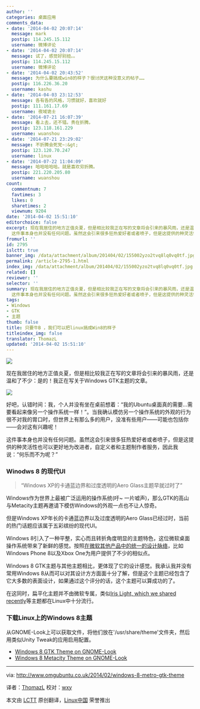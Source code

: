 ```yaml
---
author: ''
categories: 桌面应用
comments_data:
- date: '2014-04-02 20:07:14'
  message: mark
  postip: 114.245.15.112
  username: 微博评论
- date: '2014-04-02 20:07:14'
  message: 试了，感觉好别扭。。
  postip: 114.245.15.112
  username: 微博评论
- date: '2014-04-02 20:43:52'
  message: 为什么要搞成win8的样子？很讨厌这种没意义的帖子……
  postip: 116.226.36.20
  username: kashu
- date: '2014-04-03 23:12:53'
  message: 各有各的风格，习惯就好，喜欢就好
  postip: 111.161.17.69
  username: 夜域诡士
- date: '2014-07-21 16:07:39'
  message: 看上去，还不错。贵在折腾。
  postip: 123.118.161.229
  username: wuanshou
- date: '2014-07-21 23:29:02'
  message: 不折腾会死党~:&gt;
  postip: 123.120.70.247
  username: linux
- date: '2014-07-22 11:04:09'
  message: 哈哈哈哈哈。就是喜欢穷折腾。
  postip: 221.220.205.80
  username: wuanshou
count:
  commentnum: 7
  favtimes: 3
  likes: 0
  sharetimes: 2
  viewnum: 9204
date: '2014-04-02 15:51:10'
editorchoice: false
excerpt: 现在我居住的地方正值炎夏，但是相比较我正在写的文章将会引来的暴风雨，还是温和了不少：是的！我正在写关于Windows GTK主题的文章。  好吧，认错时间：我，个人并没有坐在桌前想着：我的Ubuntu桌面真的需要...需要看起来像另一个操作系统一样！。当我确认模仿另一个操作系统的外观的行为很不对我的胃口时，但世界上有那么多的用户，没准有些用户可能也包括你会对这有兴趣呢！
  这件事本身也并没有任何问题。虽然这会引来很多狂热爱好者或者喷子，但是这提供的种灵活性也可以更好地为改进者，自定义者和主题制作者服务，因此我说：何乐而 ...
fromurl: ''
id: 2795
islctt: true
banner_img: /data/attachment/album/201404/02/155002yzo2tvq8lq0vq0tf.jpg
permalink: /article-2795-1.html
index_img: /data/attachment/album/201404/02/155002yzo2tvq8lq0vq0tf.jpg.thumb.jpg
related: []
reviewer: ''
selector: ''
summary: 现在我居住的地方正值炎夏，但是相比较我正在写的文章将会引来的暴风雨，还是温和了不少：是的！我正在写关于Windows GTK主题的文章。  好吧，认错时间：我，个人并没有坐在桌前想着：我的Ubuntu桌面真的需要...需要看起来像另一个操作系统一样！。当我确认模仿另一个操作系统的外观的行为很不对我的胃口时，但世界上有那么多的用户，没准有些用户可能也包括你会对这有兴趣呢！
  这件事本身也并没有任何问题。虽然这会引来很多狂热爱好者或者喷子，但是这提供的种灵活性也可以更好地为改进者，自定义者和主题制作者服务，因此我说：何乐而 ...
tags:
- Windows
- GTK
- 主题
thumb: false
title: 只要牛B ，我们可以把linux搞成Win8的样子
titleindex_img: false
translator: ThomazL
updated: '2014-04-02 15:51:10'
---
```


![](/data/attachment/album/201404/02/155002yzo2tvq8lq0vq0tf.jpg)


现在我居住的地方正值炎夏，但是相比较我正在写的文章将会引来的暴风雨，还是温和了不少：是的！我正在写关于Windows GTK主题的文章。


![](/data/attachment/album/201404/02/155115xvzqqupzqco7h7qv.png)


好吧，认错时间：我，个人并没有坐在桌前想着：“我的Ubuntu桌面真的需要...需要看起来像另一个操作系统一样！”。当我确认模仿另一个操作系统的外观的行为很不对我的胃口时，但世界上有那么多的用户，没准有些用户——可能也包括你——会对这有兴趣呢！


这件事本身也并没有任何问题。虽然这会引来很多狂热爱好者或者喷子，但是这提供的种灵活性也可以更好地为改进者，自定义者和主题制作者服务，因此我说：“何乐而不为呢？”


### Winodws 8 的现代UI



> 
> “Windows XP的卡通蓝边界和过度透明的Aero Glass主题早就过时了”
> 
> 
> 


Windows作为世界上最被广泛运用的操作系统(吁~ 一片嘘声)，那么GTK的高山与Metacity主题再邀请下模仿Windows的外观一点也不让人惊奇。


 


但是Windows XP年长的卡通蓝边界以及过度透明的Aero Glass已经过时，当前的热门话题应该属于五彩缤纷的现代UI。


Windows 8引入了一种平整，实心而且转折角度明显的主题特色，这位微软桌面操作系统带来了新鲜的感觉。按照[在微软其他产品中的统一的设计脉络](http://en.wikipedia.org/wiki/Metro_(design_language))，比如Windows Phone 8以及Xbox One为用户提供了不少的相似点。


Windows 8 GTK主题与其他主题相比，更体现了它的设计感觉。我承认我并没有常用Windows 8从而可以对其设计方方面面十分了解，但是这个主题已经包含了它大多数的表面设计，如果通过这个评分的话，这个主题可以算成功的了。


在这同时，扁平化主题并不由微软专属，类似[Iris Light, which we shared recently](http://www.omgubuntu.co.uk/2014/01/iris-flat-gtk-theme-for-linux)等主题都在Linux中十分流行。


### 下载Linux上的Windows 8主题


从GNOME-Look上可以获取文件，将他们放在'/usr/share/theme'文件夹，然后用类似Unity Tweak的应用启用配置。


* [Windows 8 GTK Theme on GNOME-Look](http://gnome-look.org/content/show.php?content=158721)
* [Windows 8 Metacity Theme on GNOME-Look](http://gnome-look.org/content/show.php/Windows+8+modern+UI?content=157024)




---


via: <http://www.omgubuntu.co.uk/2014/02/windows-8-metro-gtk-theme>


译者：[ThomazL](https://github.com/ThomazL) 校对：[wxy](https://github.com/wxy)


本文由 [LCTT](https://github.com/LCTT/TranslateProject) 原创翻译，[Linux中国](http://linux.cn/) 荣誉推出